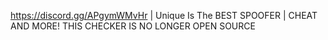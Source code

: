 https://discord.gg/APgymWMvHr | Unique Is The BEST SPOOFER | CHEAT AND MORE! THIS CHECKER IS NO LONGER OPEN SOURCE
